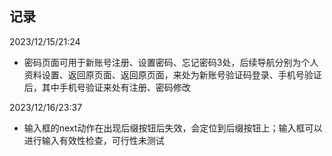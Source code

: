 ## 记录
2023/12/15/21:24
- 密码页面可用于新账号注册、设置密码、忘记密码3处，后续导航分别为个人资料设置、返回原页面、返回原页面，来处为新账号验证码登录、手机号验证后，其中手机号验证来处有注册、密码修改

2023/12/16/23:37
- 输入框的next动作在出现后缀按钮后失效，会定位到后缀按钮上；输入框可以进行输入有效性检查，可行性未测试